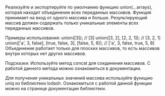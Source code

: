 Реализуйте и экспортируйте по умолчанию функцию union(...arrays), 
которая находит объединение всех переданных массивов. 
Функция принимает на вход от одного массива и больше. 
Результирующий массив должен содержать только уникальные элементы всех переданных массивов.

Примеры использования:
union([3]); // [3]
union([3, 2], [2, 2, 1]); // [3, 2, 1]
union(['a', 3, false], [true, false, 3], [false, 5, 8]); // ['a', 3, false, true, 5, 8]
Объединение работает только для плоских массивов, то есть массивов внутри которых нет других массивов.

Подсказки:
Используйте метод concat для соединения массивов. С работой данного метода можно ознакомиться в документации.

Для получения уникальных значений массива используйте функцию uniq из библиотеки lodash.
Ознакомиться с работой данной функции можно на странице документации библиотеки.
